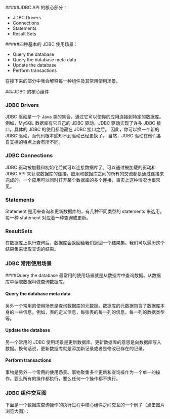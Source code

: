 #####JDBC API 的核心部分：

- JDBC Drivers
- Connections
- Statements
- Result Sets

#####四种基本的 JDBC 使用场景：
- Query the database
- Query the database meta data
- Update the database
- Perform transactions

在接下来的部分中我会解释每一种组件及其常用使用场景。

###JDBC 的核心组件
### JDBC Drivers
JDBC 驱动是一个 Java 类的集合，通过它可以使你的应用连接到特定的数据库。例如，MySQL 数据库有它自己的 JDBC 驱动。JDBC 驱动实现了许多 JDBC 接口。具体的 JDBC 的使用都隐藏在 JDBC 接口之后。
因此，你可以换一个新的 JDBC 驱动，而代码根本感知不到驱动已经更换了。
当然，JDBC 驱动在他们各自支持的特点上会有所不同。
### JDBC Connections
JDBC 驱动被加载和初始化后就可以连接数据库了。可以通过被加载的驱动和 JDBC API 来获取数据库的连接。应用和数据库之间的所有的交流都是通过连接来完成的。一个应用可以同时打开某个数据库的多个连接，事实上这种情况也很常见。
### Statements
Statement 是用来查询和更新数据库的，有几种不同类型的 statements 来选用。每一种 statement 对应着一种查询或更新。
### ResultSets
在数据库上执行查询后，数据库会返回给我们返回一个结果集。我们可以遍历这个结果集来读取查询的结果。

### JDBC 常用使用场景
####Query the database
最常用的使用场景就是从数据库中查询数据。从数据库中读取数据叫做查询数据库。
#### Query the database meta data
另外一个常用的使用场景是查询数据库的元数据。数据库的元数据包含了数据库本身的一些信息。例如，表的定义信息，每张表的每一列的信息，每一列的数据类型等。
#### Update the database
另一个常用的 JDBC 使用场景是更新数据库。更新数据库的意思是向数据库写入数据。换句话说，更新数据库就是添加新记录或者是修改已存在的记录。
#### Perform transactions
事物是另外一个常用的使用场景。事物聚集多个更新和查询操作为一个单一的操作。要么所有的操作都执行，要么任何一个操作都不执行。

### JDBC 组件交互图
下面是一个数据库查询操作的执行过程中核心组件之间交互的一个例子（点击图片浏览大图）：



     



